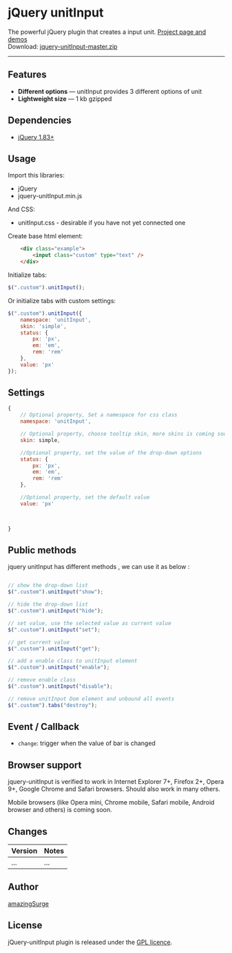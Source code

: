 # jQuery unitInput

The powerful jQuery plugin that creates a input unit. <a href="http://amazingsurge.github.io/jquery-unitInput/">Project page and demos</a><br />
Download: <a href="https://github.com/amazingSurge/jquery-unitInput/archive/master.zip">jquery-unitInput-master.zip</a>

***

## Features

* **Different options** — unitInput provides 3 different options of unit
* **Lightweight size** — 1 kb gzipped

## Dependencies
* <a href="http://jquery.com/" target="_blank">jQuery 1.83+</a>

## Usage

Import this libraries:
* jQuery
* jquery-unitInput.min.js

And CSS:
* unitInput.css - desirable if you have not yet connected one


Create base html element:
```html
	<div class="example">
		<input class="custom" type="text" />
	</div>
```

Initialize tabs:
```javascript
$(".custom").unitInput();
```

Or initialize tabs with custom settings:
```javascript
$(".custom").unitInput({
	namespace: 'unitInput',
    skin: 'simple',
    status: {
        px: 'px',
        em: 'em',
        rem: 'rem'
    },
    value: 'px'
});
```



## Settings

```javascript
{   
    // Optional property, Set a namespace for css class
    namespace: 'unitInput',

    // Optional property, choose tooltip skin, more skins is coming soon
    skin: simple,

    //Optional property, set the value of the drop-down options
	status: {
		px: 'px',
		em: 'em',
		rem: 'rem'
	},

	//Optional property, set the default value
	value: 'px'

   

}
```

## Public methods

jquery unitInput has different methods , we can use it as below :
```javascript

// show the drop-down list
$(".custom").unitInput("show");

// hide the drop-down list
$(".custom").unitInput("hide");

// set value, use the selected value as current value
$(".custom").unitInput("set");

// get current value 
$(".custom").unitInput("get");

// add a enable class to unitInput element
$(".custom").unitInput("enable");

// remove enable class
$(".custom").unitInput("disable");

// remove unitInput Dom element and unbound all events
$(".custom").tabs("destroy");
```

## Event / Callback

* <code>change</code>: trigger when the value of bar is changed


## Browser support
jquery-unitInput is verified to work in Internet Explorer 7+, Firefox 2+, Opera 9+, Google Chrome and Safari browsers. Should also work in many others.

Mobile browsers (like Opera mini, Chrome mobile, Safari mobile, Android browser and others) is coming soon.

## Changes

| Version | Notes                                                            |
|---------|------------------------------------------------------------------|
|     ... | ...                                                              |


## Author
[amazingSurge](http://amazingSurge.com)

## License
jQuery-unitInput plugin is released under the <a href="https://github.com/amazingSurge/jquery-unitInput/blob/master/LICENCE.GPL" target="_blank">GPL licence</a>.


